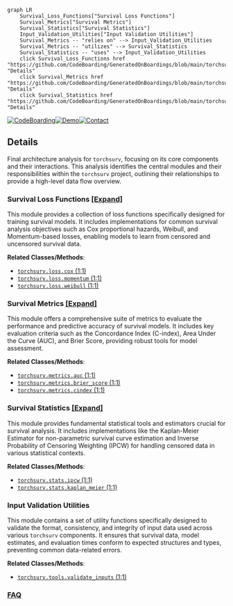 ```mermaid
graph LR
    Survival_Loss_Functions["Survival Loss Functions"]
    Survival_Metrics["Survival Metrics"]
    Survival_Statistics["Survival Statistics"]
    Input_Validation_Utilities["Input Validation Utilities"]
    Survival_Metrics -- "relies on" --> Input_Validation_Utilities
    Survival_Metrics -- "utilizes" --> Survival_Statistics
    Survival_Statistics -- "uses" --> Input_Validation_Utilities
    click Survival_Loss_Functions href "https://github.com/CodeBoarding/GeneratedOnBoardings/blob/main/torchsurv/Survival_Loss_Functions.md" "Details"
    click Survival_Metrics href "https://github.com/CodeBoarding/GeneratedOnBoardings/blob/main/torchsurv/Survival_Metrics.md" "Details"
    click Survival_Statistics href "https://github.com/CodeBoarding/GeneratedOnBoardings/blob/main/torchsurv/Survival_Statistics.md" "Details"
```

[![CodeBoarding](https://img.shields.io/badge/Generated%20by-CodeBoarding-9cf?style=flat-square)](https://github.com/CodeBoarding/GeneratedOnBoardings)[![Demo](https://img.shields.io/badge/Try%20our-Demo-blue?style=flat-square)](https://www.codeboarding.org/demo)[![Contact](https://img.shields.io/badge/Contact%20us%20-%20contact@codeboarding.org-lightgrey?style=flat-square)](mailto:contact@codeboarding.org)

## Details

Final architecture analysis for `torchsurv`, focusing on its core components and their interactions. This analysis identifies the central modules and their responsibilities within the `torchsurv` project, outlining their relationships to provide a high-level data flow overview.

### Survival Loss Functions [[Expand]](./Survival_Loss_Functions.md)
This module provides a collection of loss functions specifically designed for training survival models. It includes implementations for common survival analysis objectives such as Cox proportional hazards, Weibull, and Momentum-based losses, enabling models to learn from censored and uncensored survival data.


**Related Classes/Methods**:

- <a href="https://github.com/Novartis/torchsurv/src/torchsurv/loss/cox.py#L1-L1" target="_blank" rel="noopener noreferrer">`torchsurv.loss.cox` (1:1)</a>
- <a href="https://github.com/Novartis/torchsurv/src/torchsurv/loss/momentum.py#L1-L1" target="_blank" rel="noopener noreferrer">`torchsurv.loss.momentum` (1:1)</a>
- <a href="https://github.com/Novartis/torchsurv/src/torchsurv/loss/weibull.py#L1-L1" target="_blank" rel="noopener noreferrer">`torchsurv.loss.weibull` (1:1)</a>


### Survival Metrics [[Expand]](./Survival_Metrics.md)
This module offers a comprehensive suite of metrics to evaluate the performance and predictive accuracy of survival models. It includes key evaluation criteria such as the Concordance Index (C-index), Area Under the Curve (AUC), and Brier Score, providing robust tools for model assessment.


**Related Classes/Methods**:

- <a href="https://github.com/Novartis/torchsurv/src/torchsurv/metrics/auc.py#L1-L1" target="_blank" rel="noopener noreferrer">`torchsurv.metrics.auc` (1:1)</a>
- <a href="https://github.com/Novartis/torchsurv/src/torchsurv/metrics/brier_score.py#L1-L1" target="_blank" rel="noopener noreferrer">`torchsurv.metrics.brier_score` (1:1)</a>
- <a href="https://github.com/Novartis/torchsurv/src/torchsurv/metrics/cindex.py#L1-L1" target="_blank" rel="noopener noreferrer">`torchsurv.metrics.cindex` (1:1)</a>


### Survival Statistics [[Expand]](./Survival_Statistics.md)
This module provides fundamental statistical tools and estimators crucial for survival analysis. It includes implementations like the Kaplan-Meier Estimator for non-parametric survival curve estimation and Inverse Probability of Censoring Weighting (IPCW) for handling censored data in various statistical contexts.


**Related Classes/Methods**:

- <a href="https://github.com/Novartis/torchsurv/src/torchsurv/stats/ipcw.py#L1-L1" target="_blank" rel="noopener noreferrer">`torchsurv.stats.ipcw` (1:1)</a>
- <a href="https://github.com/Novartis/torchsurv/src/torchsurv/stats/kaplan_meier.py#L1-L1" target="_blank" rel="noopener noreferrer">`torchsurv.stats.kaplan_meier` (1:1)</a>


### Input Validation Utilities
This module contains a set of utility functions specifically designed to validate the format, consistency, and integrity of input data used across various `torchsurv` components. It ensures that survival data, model estimates, and evaluation times conform to expected structures and types, preventing common data-related errors.


**Related Classes/Methods**:

- <a href="https://github.com/Novartis/torchsurv/src/torchsurv/tools/validate_inputs.py#L1-L1" target="_blank" rel="noopener noreferrer">`torchsurv.tools.validate_inputs` (1:1)</a>




### [FAQ](https://github.com/CodeBoarding/GeneratedOnBoardings/tree/main?tab=readme-ov-file#faq)